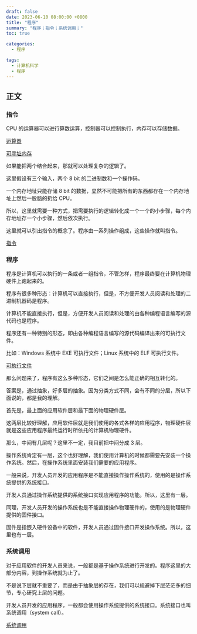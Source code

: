 ```yaml
---
draft: false
date: 2023-06-10 08:00:00 +0800
title: "程序"
summary: "程序；指令；系统调用；"
toc: true

categories:
  - 程序

tags:
  - 计算机科学
  - 程序
---
```


## 正文

### 指令

CPU 的运算器可以进行算数运算，控制器可以控制执行，内存可以存储数据。

[运算器](/post/computer-science/hardware/运算器)

[可寻址内存](/post/computer-science/hardware/可寻址内存)

如果能把两个结合起来，那就可以处理复杂的逻辑了。

这里假设有三个输入，两个 8 bit 的二进制数和一个操作码。

一个内存地址只能存储 8 bit 的数据，显然不可能把所有的东西都存在一个内存地址上然后一股脑的扔给 CPU。

所以，这里就需要一种方式，把需要执行的逻辑转化成一个一个的小步骤，每个内存地址存一个小步骤，然后依次执行。

这里就可以引出指令的概念了。程序由一系列操作组成，这些操作就叫指令。

[指令](/post/computer-science/program/指令)

### 程序

程序是计算机可以执行的一条或者一组指令，不管怎样，程序最终要在计算机物理硬件上跑起来的。

程序有很多种形态：计算机可以直接执行，但是，不方便开发人员阅读和处理的二进制机器码是程序。

计算机不能直接执行，但是，方便开发人员阅读和处理的由各种编程语言编写的源代码也是程序。

程序还有一种特别的形态，即由各种编程语言编写的源代码编译出来的可执行文件。

比如：Windows 系统中 EXE 可执行文件；Linux 系统中的 ELF 可执行文件。

[可执行文件](/post/computer-science/program/可执行文件)

那么问题来了，程序有这么多种形态，它们之间是怎么能正确的相互转化的。

答案是，通过抽象，好多层的抽象。因为分类方式不同，会有不同的分层，所以下面说的，都是我的理解。

首先是，最上面的应用软件层和最下面的物理硬件层。

这两层比较好理解，应用软件层就是我们使用的各式各样的应用程序，物理硬件层就是这些应用程序最终运行时所依托的计算机物理硬件。

那么，中间有几层呢？这里不一定，我目前把中间分成 3 层。

操作系统肯定有一层，这个也好理解，我们使用计算机的时候都需要先安装一个操作系统。然后，在操作系统里面安装我们需要的应用程序。

一般来说，开发人员开发的应用程序是不能直接操作操作系统的，使用的是操作系统提供的系统接口。

开发人员通过操作系统提供的系统接口实现应用程序的功能。所以，这里有一层。

同理，开发人员开发的操作系统也是不能直接操作物理硬件的，使用的是物理硬件提供的固件接口。

固件是指嵌入硬件设备中的软件，开发人员通过固件接口开发操作系统。所以，这里也有一层。

### 系统调用

对于应用软件的开发人员来说，一般都是基于操作系统进行开发的。程序这里的大部分内容，到操作系统就为止了。

不是说下层就不重要了，而是由于抽象层的存在，我们可以规避掉下层茫茫多的细节，专心研究上层的问题。

开发人员开发的应用程序，一般都会使用操作系统提供的系统接口。系统接口也叫系统调用（system call）。

[系统调用](/post/computer-science/operating-system/系统调用)
